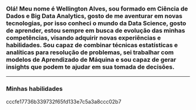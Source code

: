 ### Olá! Meu nome é Wellington Alves, sou formado em Ciência de Dados e Big Data Analytics, gosto de me aventurar em novas tecnologias, por isso conheci o mundo da Data Science, gosto de aprender, estou sempre em busca de evolução das minhas competências, visando adquirir novas experiências e habilidades. Sou capaz de combinar técnicas estatísticas e analíticas para resolução de problemas, sei trabalhar com modelos de Aprendizado de Máquina e sou capaz de gerar insights que podem te ajudar em sua tomada de decisões.




                 





---
### Minhas habilidades

cccfe17736b339732f65fd133e7c5a3a8ccc02b7



















